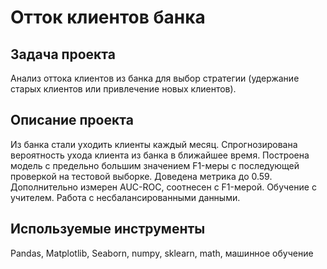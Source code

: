 # Отток клиентов банка

## Задача проекта

Анализ оттока клиентов из банка для выбор стратегии (удержание старых клиентов или привлечение новых клиентов).

## Описание проекта 

Из банка стали уходить клиенты каждый месяц. 
Спрогнозирована вероятность ухода клиента из банка в ближайшее время.
Построена модель с предельно большим значением F1-меры с последующей проверкой на тестовой выборке. Доведена метрика до 0.59. 
Дополнительно измерен AUC-ROC, соотнесен с F1-мерой.
Обучение с учителем. Работа с несбалансированными данными.

## Используемые инструменты

Pandas, Matplotlib, Seaborn, numpy, sklearn, math, машинное обучение
